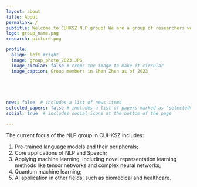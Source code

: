 ```yaml
---
layout: about
title: About
permalink: /
subtitle: Welcome to CUHKSZ NLP group! We are a group of researchers working on natural language processing in the <a href="https://sds.cuhk.edu.cn/">School of Data Science</a> at the <a href="https://cuhk.edu.cn/zh-hans">The Chinese University of HongKong, Shenzhen</a>. 
logo: group_name.png
research: picture.png

profile:
  align: left #right
  image: group_photo_2023.JPG
  image_cicular: false # crops the image to make it circular
  image_caption: Group members in Shen Zhen as of 2023

  



news: false  # includes a list of news items
selected_papers: false # includes a list of papers marked as "selected={true}"
social: true  # includes social icons at the bottom of the page

---
```

The current focus of the NLP group in CUHKSZ includes:<br>
1. Pre-trained language models and their peripherals;<br>
2. Core applications of NLP and Speech;<br>
3. Applying machine learning, including novel representation learning methods like tensor networks and complex neural networks;<br>
4. Quantum machine learning;<br>
5. AI application in other fields, such as biomedical and healthcare.<br><br>

<!-- Write your biography here. Tell the world about yourself. Link to your favorite [subreddit](http://reddit.com). You can put a picture in, too. The code is already in, just name your picture `prof_pic.jpg` and put it in the `img/` folder.

Put your address / P.O. box / other info right below your picture. You can also disable any these elements by editing `profile` property of the YAML header of your `_pages/about.md`. Edit `_bibliography/papers.bib` and Jekyll will render your [publications page](/al-folio/publications/) automatically.

Link to your social media connections, too. This theme is set up to use [Font Awesome icons](http://fortawesome.github.io/Font-Awesome/) and [Academicons](https://jpswalsh.github.io/academicons/), like the ones below. Add your Facebook, Twitter, LinkedIn, Google Scholar, or just disable all of them. -->
